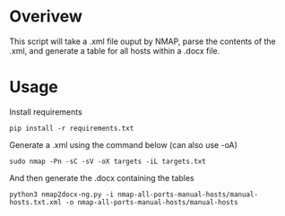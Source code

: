 # Overivew
This script will take a .xml file ouput by NMAP, parse the contents of the .xml, and generate a table for all hosts within a .docx file.

# Usage
Install requirements
```
pip install -r requirements.txt
```
Generate a .xml using the command below (can also use -oA)
```
sudo nmap -Pn -sC -sV -oX targets -iL targets.txt
```
And then generate the .docx containing the tables
```
python3 nmap2docx-ng.py -i nmap-all-ports-manual-hosts/manual-hosts.txt.xml -o nmap-all-ports-manual-hosts/manual-hosts
```
